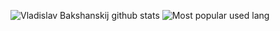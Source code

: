 ![Vladislav Bakshanskij github stats](https://github-readme-stats.vercel.app/api?username=VladislavBakshanskij)
![Most popular used lang](https://github-readme-stats.vercel.app/api/top-langs/?username=vladislavbakshanskij)